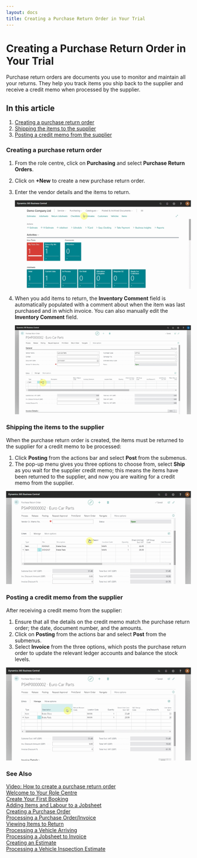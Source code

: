 ```yaml
---
layout: docs
title: Creating a Purchase Return Order in Your Trial
---
```


# Creating a Purchase Return Order in Your Trial

Purchase return orders are documents you use to monitor and maintain all your returns. They help you track items you ship back to the supplier and receive a credit memo when processed by the supplier.

## In this article

1. [Creating a purchase return order](#creating-a-purchase-return-order)
2. [Shipping the items to the supplier](#shipping-the-items-to-the-supplier)
3. [Posting a credit memo from the supplier](#posting-a-credit-memo-from-the-supplier)

### Creating a purchase return order
1. From the role centre, click on **Purchasing** and select **Purchase Return Orders**. 
2. Click on **+New** to create a new purchase return order. 
3. Enter the vendor details and the items to return.

   ![](media/garagehive-trial-creating-a-purchase-return-order1.gif)

4. When you add items to return, the **Inventory Comment** field is automatically populated with a comment about when the item was last purchased and in which invoice. You can also manually edit the **Inventory Comment** field.

   ![](media/garagehive-trial-creating-a-purchase-return-order101.gif)

### Shipping the items to the supplier
When the purchase return order is created, the items must be returned to the supplier for a credit memo to be processed:
1. Click **Posting** from the actions bar and select **Post** from the submenus.
2. The pop-up menu gives you three options to choose from, select **Ship** as you wait for the supplier credit memo; this means the items have been returned to the supplier, and now you are waiting for a credit memo from the supplier.

![](media/garagehive-trial-creating-a-purchase-return-order2.gif) 

### Posting a credit memo from the supplier
After receiving a credit memo from the supplier: 
1. Ensure that all the details on the credit memo match the purchase return order; the date, document number, and the amounts. 
2. Click on **Posting** from the actions bar and select **Post** from the submenus. 
3. Select **Invoice** from the three options, which posts the purchase return order to update the relevant ledger accounts and balance the stock levels.

![](media/garagehive-trial-creating-a-purchase-return-order3.gif)


### **See Also**

[Video: How to create a purchase return order](https://www.youtube.com/watch?v=X81T5UAOTNU&t=83s&:target="_blank") \
[Welcome to Your Role Centre](garagehive-trial-welcome-to-the-role-centre.html) \
[Create Your First Booking](garagehive-trial-creating-your-first-booking.html) \
[Adding Items and Labour to a Jobsheet](garagehive-trial-adding-items-and-labour-to-a-jobsheet.html) \
[Creating a Purchase Order](garagehive-trial-creating-a-purchase-order.html) \
[Processing a Purchase Order/Invoice](garagehive-trial-processing-a-purchase-order.html) \
[Viewing Items to Return](garagehive-trial-viewing-items-to-return.html) \
[Processing a Vehicle Arriving](garagehive-trial-processing-a-vehicle-arriving.html) \
[Processing a Jobsheet to Invoice](garagehive-trial-processing-a-jobsheet-to-invoice.html) \
[Creating an Estimate](garagehive-trial-creating-an-estimate.html) \
[Processing a Vehicle Inspection Estimate](garagehive-trial-processing-a-vehicle-inspection-estimate.html)